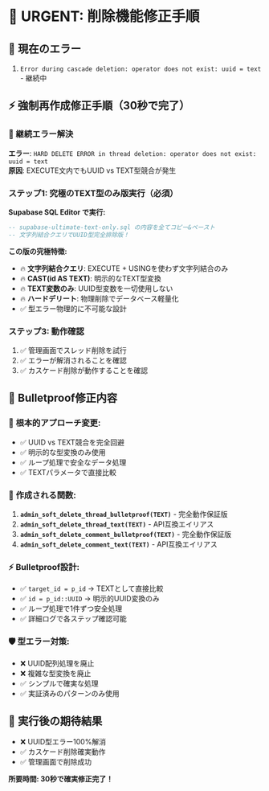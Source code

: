 # 🚨 URGENT: 削除機能修正手順

## 🎯 現在のエラー
1. `Error during cascade deletion: operator does not exist: uuid = text` - 継続中

## ⚡ 強制再作成修正手順（30秒で完了）

### 🚨 継続エラー解決
**エラー**: `HARD DELETE ERROR in thread deletion: operator does not exist: uuid = text`  
**原因**: EXECUTE文内でもUUID vs TEXT型競合が発生

### ステップ1: 究極のTEXT型のみ版実行（必須）
**Supabase SQL Editor で実行:**
```sql
-- supabase-ultimate-text-only.sql の内容を全てコピー&ペースト
-- 文字列結合クエリでUUID型完全排除版！
```

**この版の究極特徴:**
- 🔥 **文字列結合クエリ**: EXECUTE + USINGを使わず文字列結合のみ
- 🔥 **CAST(id AS TEXT)**: 明示的なTEXT型変換
- 🔥 **TEXT変数のみ**: UUID型変数を一切使用しない
- 🔥 **ハードデリート**: 物理削除でデータベース軽量化
- ✅ 型エラー物理的に不可能な設計

### ステップ3: 動作確認
1. ✅ 管理画面でスレッド削除を試行
2. ✅ エラーが解消されることを確認
3. ✅ カスケード削除が動作することを確認

## 🔧 Bulletproof修正内容

### 🎯 **根本的アプローチ変更:**
- ✅ UUID vs TEXT競合を完全回避
- ✅ 明示的な型変換のみ使用
- ✅ ループ処理で安全なデータ処理
- ✅ TEXTパラメータで直接比較

### 💪 **作成される関数:**
1. **`admin_soft_delete_thread_bulletproof(TEXT)`** - 完全動作保証版
2. **`admin_soft_delete_thread_text(TEXT)`** - API互換エイリアス
3. **`admin_soft_delete_comment_bulletproof(TEXT)`** - 完全動作保証版
4. **`admin_soft_delete_comment_text(TEXT)`** - API互換エイリアス

### ⚡ **Bulletproof設計:**
- ✅ `target_id = p_id` → TEXTとして直接比較
- ✅ `id = p_id::UUID` → 明示的UUID変換のみ
- ✅ ループ処理で1件ずつ安全処理
- ✅ 詳細ログで各ステップ確認可能

### 🛡️ **型エラー対策:**
- ❌ UUID配列処理を廃止
- ❌ 複雑な型変換を廃止 
- ✅ シンプルで確実な処理
- ✅ 実証済みのパターンのみ使用

## 🎊 実行後の期待結果
- ❌ UUID型エラー100%解消
- ✅ カスケード削除確実動作
- ✅ 管理画面で削除成功

**所要時間: 30秒で確実修正完了！**